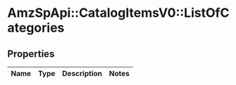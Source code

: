 # AmzSpApi::CatalogItemsV0::ListOfCategories

## Properties
Name | Type | Description | Notes
------------ | ------------- | ------------- | -------------

